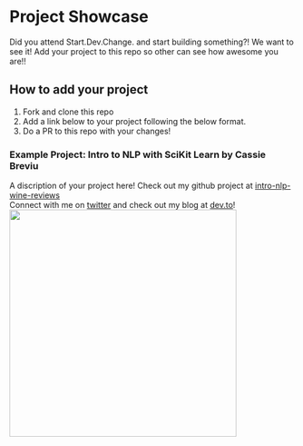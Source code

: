 # Project Showcase
Did you attend Start.Dev.Change. and start building something?! We want to see it! Add your project to this repo so other can see how awesome you are!! 

## How to add your project
1. Fork and clone this repo
2. Add a link below to your project following the below format.
3. Do a PR to this repo with your changes!

### Example Project: Intro to NLP with SciKit Learn by Cassie Breviu
 A discription of your project here!
 Check out my github project at [intro-nlp-wine-reviews](https://github.com/cassieview/intro-nlp-wine-reviews) <br>
 Connect with me on [twitter](https://twitter.com/Cassieview) and check out my blog at [dev.to](https://dev.to/Cassieview)! <br>
<img src="https://raw.githubusercontent.com/cassieview/intro-nlp-wine-reviews/master/imgs/wordcloud.PNG" width="400">
